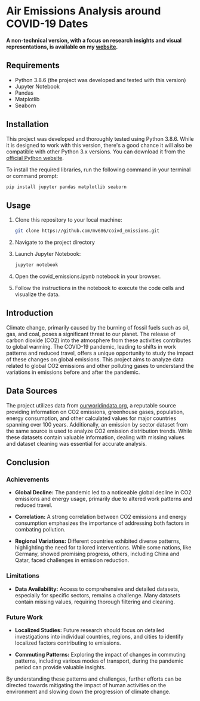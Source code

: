 # Air Emissions Analysis around COVID-19 Dates

**A non-technical version, with a focus on research insights and visual representations, is available on my [website](markvarnaliy.com).**


## Requirements

- Python 3.8.6 (the project was developed and tested with this version)
- Jupyter Notebook
- Pandas
- Matplotlib
- Seaborn

## Installation

This project was developed and thoroughly tested using Python 3.8.6. While it is designed to work with this version, there's a good chance it will also be compatible with other Python 3.x versions. You can download it from the [official Python website](https://www.python.org/downloads/). 

To install the required libraries, run the following command in your terminal or command prompt:

```bash
pip install jupyter pandas matplotlib seaborn
```

## Usage

1. Clone this repository to your local machine:

   ```bash
   git clone https://github.com/mv686/coivd_emissions.git
    ```
2. Navigate to the project directory

3. Launch Jupyter Notebook:
   ```bash
   jupyter notebook
    ```

4. Open the covid_emissions.ipynb notebook in your browser.

5. Follow the instructions in the notebook to execute the code cells and visualize the data.

## Introduction

Climate change, primarily caused by the burning of fossil fuels such as oil, gas, and coal, poses a significant threat to our planet. The release of carbon dioxide (CO2) into the atmosphere from these activities contributes to global warming. The COVID-19 pandemic, leading to shifts in work patterns and reduced travel, offers a unique opportunity to study the impact of these changes on global emissions. This project aims to analyze data related to global CO2 emissions and other polluting gases to understand the variations in emissions before and after the pandemic.

## Data Sources

The project utilizes data from [ourworldindata.org](https://ourworldindata.org/), a reputable source providing information on CO2 emissions, greenhouse gases, population, energy consumption, and other calculated values for major countries spanning over 100 years. Additionally, an emission by sector dataset from the same source is used to analyze CO2 emission distribution trends. While these datasets contain valuable information, dealing with missing values and dataset cleaning was essential for accurate analysis.

## Conclusion

### Achievements

- **Global Decline:** The pandemic led to a noticeable global decline in CO2 emissions and energy usage, primarily due to altered work patterns and reduced travel.
  
- **Correlation:** A strong correlation between CO2 emissions and energy consumption emphasizes the importance of addressing both factors in combating pollution.

- **Regional Variations:** Different countries exhibited diverse patterns, highlighting the need for tailored interventions. While some nations, like Germany, showed promising progress, others, including China and Qatar, faced challenges in emission reduction.

### Limitations

- **Data Availability:** Access to comprehensive and detailed datasets, especially for specific sectors, remains a challenge. Many datasets contain missing values, requiring thorough filtering and cleaning.

### Future Work

- **Localized Studies:** Future research should focus on detailed investigations into individual countries, regions, and cities to identify localized factors contributing to emissions.

- **Commuting Patterns:** Exploring the impact of changes in commuting patterns, including various modes of transport, during the pandemic period can provide valuable insights.

By understanding these patterns and challenges, further efforts can be directed towards mitigating the impact of human activities on the environment and slowing down the progression of climate change.

